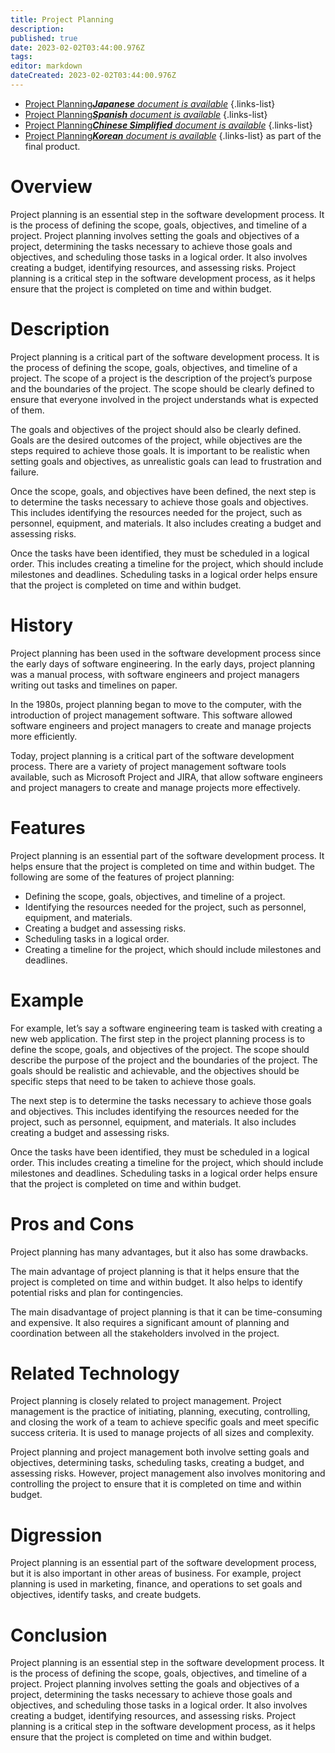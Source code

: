 ```yaml
---
title: Project Planning
description: 
published: true
date: 2023-02-02T03:44:00.976Z
tags: 
editor: markdown
dateCreated: 2023-02-02T03:44:00.976Z
---
```


- [Project Planning***Japanese** document is available*](/ja/Knowledge-base/Dictionary/project-planning)
{.links-list}
- [Project Planning***Spanish** document is available*](/es/Knowledge-base/Dictionary/project-planning)
{.links-list}
- [Project Planning***Chinese Simplified** document is available*](/zh/Knowledge-base/Dictionary/project-planning)
{.links-list}
- [Project Planning***Korean** document is available*](/ko/Knowledge-base/Dictionary/project-planning)
{.links-list}
 as part of the final product.

# Overview
Project planning is an essential step in the software development process. It is the process of defining the scope, goals, objectives, and timeline of a project. Project planning involves setting the goals and objectives of a project, determining the tasks necessary to achieve those goals and objectives, and scheduling those tasks in a logical order. It also involves creating a budget, identifying resources, and assessing risks. Project planning is a critical step in the software development process, as it helps ensure that the project is completed on time and within budget.

# Description
Project planning is a critical part of the software development process. It is the process of defining the scope, goals, objectives, and timeline of a project. The scope of a project is the description of the project’s purpose and the boundaries of the project. The scope should be clearly defined to ensure that everyone involved in the project understands what is expected of them. 

The goals and objectives of the project should also be clearly defined. Goals are the desired outcomes of the project, while objectives are the steps required to achieve those goals. It is important to be realistic when setting goals and objectives, as unrealistic goals can lead to frustration and failure. 

Once the scope, goals, and objectives have been defined, the next step is to determine the tasks necessary to achieve those goals and objectives. This includes identifying the resources needed for the project, such as personnel, equipment, and materials. It also includes creating a budget and assessing risks. 

Once the tasks have been identified, they must be scheduled in a logical order. This includes creating a timeline for the project, which should include milestones and deadlines. Scheduling tasks in a logical order helps ensure that the project is completed on time and within budget. 

# History
Project planning has been used in the software development process since the early days of software engineering. In the early days, project planning was a manual process, with software engineers and project managers writing out tasks and timelines on paper. 

In the 1980s, project planning began to move to the computer, with the introduction of project management software. This software allowed software engineers and project managers to create and manage projects more efficiently. 

Today, project planning is a critical part of the software development process. There are a variety of project management software tools available, such as Microsoft Project and JIRA, that allow software engineers and project managers to create and manage projects more effectively.

# Features
Project planning is an essential part of the software development process. It helps ensure that the project is completed on time and within budget. The following are some of the features of project planning: 

* Defining the scope, goals, objectives, and timeline of a project. 
* Identifying the resources needed for the project, such as personnel, equipment, and materials. 
* Creating a budget and assessing risks. 
* Scheduling tasks in a logical order. 
* Creating a timeline for the project, which should include milestones and deadlines. 

# Example
For example, let’s say a software engineering team is tasked with creating a new web application. The first step in the project planning process is to define the scope, goals, and objectives of the project. The scope should describe the purpose of the project and the boundaries of the project. The goals should be realistic and achievable, and the objectives should be specific steps that need to be taken to achieve those goals. 

The next step is to determine the tasks necessary to achieve those goals and objectives. This includes identifying the resources needed for the project, such as personnel, equipment, and materials. It also includes creating a budget and assessing risks. 

Once the tasks have been identified, they must be scheduled in a logical order. This includes creating a timeline for the project, which should include milestones and deadlines. Scheduling tasks in a logical order helps ensure that the project is completed on time and within budget. 

# Pros and Cons
Project planning has many advantages, but it also has some drawbacks. 

The main advantage of project planning is that it helps ensure that the project is completed on time and within budget. It also helps to identify potential risks and plan for contingencies. 

The main disadvantage of project planning is that it can be time-consuming and expensive. It also requires a significant amount of planning and coordination between all the stakeholders involved in the project. 

# Related Technology
Project planning is closely related to project management. Project management is the practice of initiating, planning, executing, controlling, and closing the work of a team to achieve specific goals and meet specific success criteria. It is used to manage projects of all sizes and complexity. 

Project planning and project management both involve setting goals and objectives, determining tasks, scheduling tasks, creating a budget, and assessing risks. However, project management also involves monitoring and controlling the project to ensure that it is completed on time and within budget. 

# Digression
Project planning is an essential part of the software development process, but it is also important in other areas of business. For example, project planning is used in marketing, finance, and operations to set goals and objectives, identify tasks, and create budgets. 

# Conclusion
Project planning is an essential step in the software development process. It is the process of defining the scope, goals, objectives, and timeline of a project. Project planning involves setting the goals and objectives of a project, determining the tasks necessary to achieve those goals and objectives, and scheduling those tasks in a logical order. It also involves creating a budget, identifying resources, and assessing risks. Project planning is a critical step in the software development process, as it helps ensure that the project is completed on time and within budget.